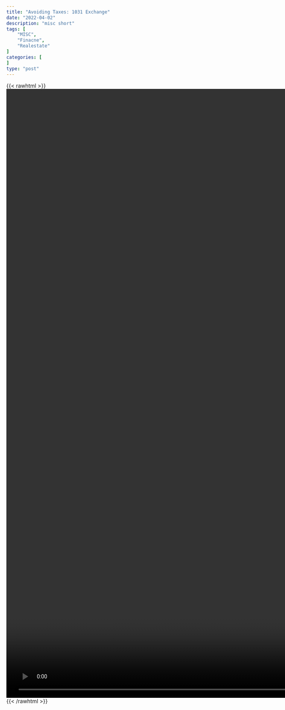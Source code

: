```yaml
---
title: "Avoiding Taxes: 1031 Exchange"
date: "2022-04-02"
description: "misc short"
tags: [
    "MISC",
    "Finacne",
    "Realestate"
]
categories: [
]
type: "post"
---
```

{{< rawhtml >}}
    <video style="height:40vh;width:auto" overflow="hidden" controls>
        <source src="https://clips.dev00ps.com/MISC/Avoiding%20Taxes%20Legally%20the%201031%20exchange..mp4" type="video/mp4"> 
    </video>
{{< /rawhtml >}}